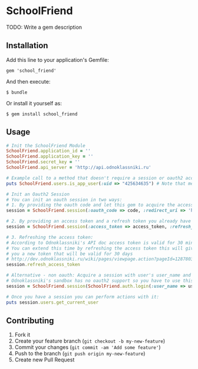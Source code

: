 # SchoolFriend

TODO: Write a gem description

## Installation

Add this line to your application's Gemfile:

    gem 'school_friend'

And then execute:

    $ bundle

Or install it yourself as:

    $ gem install school_friend

## Usage
```ruby
# Init the SchoolFriend Module
SchoolFriend.application_id = ''
SchoolFriend.application_key = ''
SchoolFriend.secret_key = ''
SchoolFriend.api_server = 'http://api.odnoklassniki.ru'

# Example call to a method that doesn't require a session or oauth2 access token
puts SchoolFriend.users.is_app_user(:uid => "425634635") # Note that method name is underscored

# Init an Oauth2 Session
# You can init an oauth session in two ways:
# 1. By providing the oauth code and let this gem to acquire the access token for you
session = SchoolFriend.session(:oauth_code => code, :redirect_uri => 'http://my.domain.com')

# 2. By providing an access token and a refresh token you already have
session = SchoolFriend.session(:access_token => access_token, :refresh_token => refresh_token)

# 3. Refreshing the access token:
# According to Odnoklassniki's API doc access token is valid for 30 minutes
# You can extend this time by refreshing the access token this will give
# you a new token that will be valid for 30 days
# http://dev.odnoklassniki.ru/wiki/pages/viewpage.action?pageId=12878032
session.refresh_access_token

# Alternative - non oauth: Acquire a session with user's user_name and password (not recommanded)
# Odnoklassniki's sandbox has no oauth2 support so you have to use this method there
session = SchoolFriend.session(SchoolFriend.auth.login(:user_name => username, :password => password))

# Once you have a session you can perform actions with it:
puts session.users.get_current_user
```
## Contributing

1. Fork it
2. Create your feature branch (`git checkout -b my-new-feature`)
3. Commit your changes (`git commit -am 'Add some feature'`)
4. Push to the branch (`git push origin my-new-feature`)
5. Create new Pull Request
